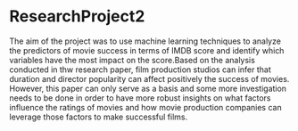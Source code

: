# ResearchProject2

The aim of the project was to use machine learning techniques to analyze the predictors of movie success in terms of IMDB score and identify which variables have the most impact on the score.Based on the analysis conducted in thw research paper, film production studios can infer that duration and director popularity can affect positively the success of movies. However, this paper can only serve as a basis and some more investigation needs to be done in order to have more robust insights on what factors influence the ratings of movies and how movie production companies can leverage those factors to make successful films.
